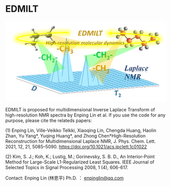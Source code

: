 # EDMILT
![Alt text](GA.png)

EDMILT is proposed for multidimensional Inverse Laplace Transform of high-resolution NMR spectra by Enping Lin et al. 
If you use the code for any purpose, please cite the relateds papers:

   (1) Enping Lin, Ville-Veikko Telkki, Xiaoqing Lin, Chengda Huang, Haolin Zhan, Yu Yang*, Yuqing Huang*, and Zhong Chen*High-Resolution Reconstruction for Multidimensional Laplace NMR, J. Phys. Chem. Lett. 2021, 12, 21, 5085–5090.  https://doi.org/10.1021/acs.jpclett.1c01022
   
   (2) Kim, S. J.; Koh, K.; Lustig, M.; Gorinevsky, S. B. D., An Interior-Point Method for Large-Scale L1-Regularized Least Squares. IEEE Journal of Selected Topics in Signal Processing 2008, 1 (4), 606-617.

   
   

Contact: Enping Lin (林恩平) Ph.D. ： enpinglin@qq.com
